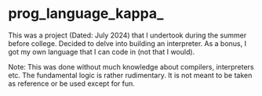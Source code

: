 # prog_language_kappa_
This was a project (Dated: July 2024) that I undertook during the summer before college. Decided to delve into building an interpreter.
As a bonus, I got my own language that I can code in (not that I would).

Note: This was done without much knowledge about compilers, interpreters etc. The fundamental logic is rather rudimentary.
It is not meant to be taken as reference or be used except for fun. 
